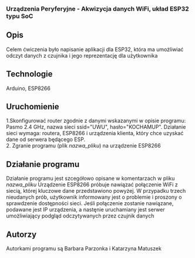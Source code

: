 ### Urządzenia Peryferyjne - Akwizycja danych WiFi, układ ESP32 typu SoC
## Opis
Celem ćwiczenia było napisanie aplikacji dla ESP32, która ma umożliwiać odczyt danych z czujnika i jego reprezentację dla użytkownika
## Technologie
Arduino, ESP8266
## Uruchomienie
1.Skonfigurować router zgodnie z danymi wskazanymi w opisie programu:
Pasmo 2.4 GHz, nazwa sieci ssid="UWU", hasło="KOCHAMUP". Działanie sieci wymaga: routera, ESP8266 i urządzenia klienta, który chce uzyskać dane od serwera będącego ESP. <br>
2. Zgranie programu (plik _nazwa_pliku_) na urządzenie ESP8266
## Działanie programu
Działanie programu jest szcegółowo opisane w komentarzach w pliku _nazwa_pliku_ 
Urządzenie ESP8266 próbuje nawiązać połączenie WiFi z siecią, której kluczowe dane przedstawiono powyżej. W przypadku trzech nieudanych prób, użytkownik informowany jest o problemie i proszony o sprawdzenie dostępności sieci. 
Jeśli połączenie zostanie nawiązane, podawane jest IP urządzenia, a nastęnie uruchamiany jest serwer umożliwiający podgląd odczytywanych przez czujnik danych
## Autorzy
Autorkami programu są Barbara Parzonka i Katarzyna Matuszek

